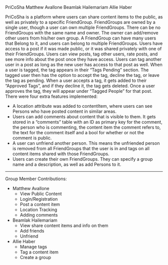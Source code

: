 PriCoSha
Matthew Avallone
Beamlak Hailemariam
Allie Haber


PriCoSha is a platform where users can share content items to the public, as well as privately to a specific FriendGroup.
FriendGroups are owned by a single user, though a user can own multiple FriendGroups. There can be no FriendGroups with the same name and owner. The owner can add/remove other users from his/her own group. A FriendGroup can have many users that Belong to it, and users can belong to multiple FriendGroups.
Users have access to a post if it was made public, or it was shared privately with one of their FriendGroups. Users can view posts, tag other users, rate posts, and see more info about the post once they have access.
Users can tag another user in a post as long as the new user has access to that post as well. When a user is tagged, the tag appears in their “Tags Pending” section. The tagged user then has the option to accept the tag, decline the tag, or leave the tag as pending. When a user accepts a tag, it gets added to their “Approved Tags”, and if they decline it, the tag gets deleted. Once a user approves the tag, they will appear under “Tagged People” for that post.
There were four extra features implemented:
* A location attribute was added to contentItem, where users can see Persons who have posted content in similar areas. 
* Users can add comments about content that is visible to them. It gets stored in a “comments” table with an ID as primary key for the comment, the person who is commenting, the content item the comment refers to, the text for the comment itself and a bool for whether or not the comment is public. 
* A user can unfriend another person. This means the unfriended person is removed from all FriendGroups that the user is in and tags on all content items shared with those FriendGroups. 
* Users can create their own FriendGroups. They can specify a group name and a description, as well as add Persons to it.
________________


Group Member Contributions:


* Matthew Avallone
   * View Public Content
   * Login/Registration
   * Post a content item
   * Location Tracking
   * Adding comments
* Beamlak Hailemariam
   * View share content items and info on them
   * Add friends
   * Unfriend
* Allie Haber
   * Manage tags
   * Tag a content item
   * Create a group
